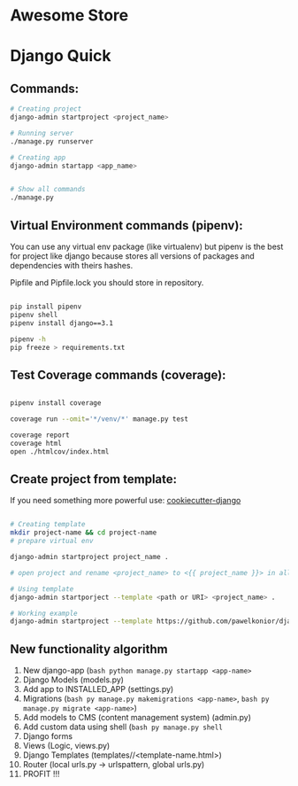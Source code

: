 # Awesome Store

# Django Quick


## Commands:

```bash
# Creating project
django-admin startproject <project_name>

# Running server
./manage.py runserver

# Creating app
django-admin startapp <app_name>


# Show all commands
./manage.py

```

## Virtual Environment commands (pipenv):

You can use any virtual env package (like virtualenv) but pipenv is the best for project like django because stores all versions of packages and dependencies with theirs hashes.

Pipfile and Pipfile.lock you should store in repository.
```bash

pip install pipenv
pipenv shell
pipenv install django==3.1

pipenv -h
pip freeze > requirements.txt

```

## Test Coverage commands (coverage):

```bash

pipenv install coverage

coverage run --omit='*/venv/*' manage.py test

coverage report
coverage html
open ./htmlcov/index.html

```

## Create project from template:

If you need something more powerful use:
[cookiecutter-django](https://github.com/pydanny/cookiecutter-django)

```bash

# Creating template
mkdir project-name && cd project-name
# prepare virtual env

django-admin startproject project_name .

# open project and rename <project_name> to <{{ project_name }}> in all files

# Using template
django-admin startporject --template <path or URI> <project_name> .

# Working example
django-admin startproject --template https://github.com/pawelkonior/django_template/archive/master.zip new_latest_proj .

```

## New functionality algorithm 
1. New django-app (```bash python manage.py startapp <app-name>```
2. Django Models (models.py)
3. Add app to INSTALLED_APP (settings.py)
4. Migrations (```bash py manage.py makemigrations <app-name>```, ```bash py manage.py migrate <app-name>```)
5. Add models to CMS (content management system) (admin.py)
6. Add custom data using shell (```bash py manage.py shell```
7. Django forms
8. Views (Logic, views.py)
9. Django Templates (templates/<app-name>/<template-name.html>)
10. Router (local urls.py -> urlspattern, global urls.py)
11. PROFIT !!!
